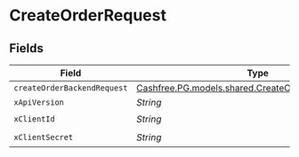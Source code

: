 # CreateOrderRequest


## Fields

| Field                                                                                                   | Type                                                                                                    | Required                                                                                                | Description                                                                                             |
| ------------------------------------------------------------------------------------------------------- | ------------------------------------------------------------------------------------------------------- | ------------------------------------------------------------------------------------------------------- | ------------------------------------------------------------------------------------------------------- |
| `createOrderBackendRequest`                                                                             | [Cashfree.PG.models.shared.CreateOrderBackendRequest](../../models/shared/CreateOrderBackendRequest.md) | :heavy_minus_sign:                                                                                      | N/A                                                                                                     |
| `xApiVersion`                                                                                           | *String*                                                                                                | :heavy_minus_sign:                                                                                      | N/A                                                                                                     |
| `xClientId`                                                                                             | *String*                                                                                                | :heavy_check_mark:                                                                                      | N/A                                                                                                     |
| `xClientSecret`                                                                                         | *String*                                                                                                | :heavy_check_mark:                                                                                      | N/A                                                                                                     |